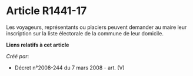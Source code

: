 # Article R1441-17

Les voyageurs, représentants ou placiers peuvent demander au maire leur inscription sur la liste électorale de la commune de
leur domicile.

**Liens relatifs à cet article**

_Créé par_:

  - Décret n°2008-244 du 7 mars 2008 - art. (V)
